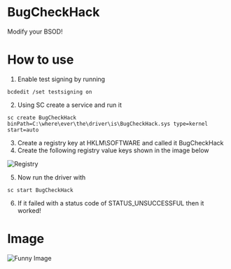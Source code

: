 # BugCheckHack
Modify your BSOD!

# How to use

1) Enable test signing by running
```
bcdedit /set testsigning on
````
2) Using SC create a service and run it
```
sc create BugCheckHack binPath=C:\where\ever\the\driver\is\BugCheckHack.sys type=kernel start=auto
```
3) Create a registry key at HKLM\SOFTWARE and called it BugCheckHack
4) Create the following registry value keys shown in the image below

![Registry](https://cdn.discordapp.com/attachments/743660463287697448/891914610368708639/unknown.png)

5) Now run the driver with
```
sc start BugCheckHack
```

6) If it failed with a status code of STATUS_UNSUCCESSFUL then it worked!

# Image

![Funny Image](https://cdn.discordapp.com/attachments/347451912792178688/891918112218300456/unknown.png)
